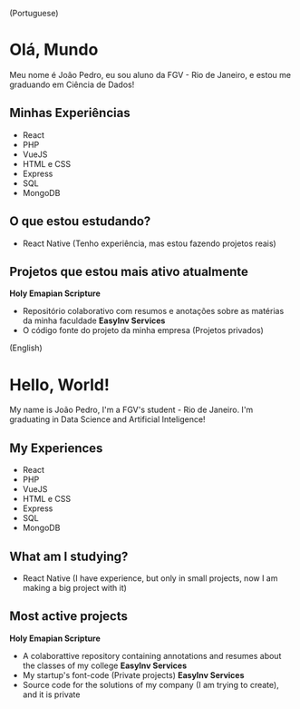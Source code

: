 (Portuguese)
# Olá, Mundo
Meu nome é João Pedro, eu sou aluno da FGV - Rio de Janeiro, e estou me graduando em Ciência de Dados!

## Minhas Experiências
- React
- PHP
- VueJS
- HTML e CSS
- Express
- SQL
- MongoDB

## O que estou estudando?
- React Native (Tenho experiência, mas estou fazendo projetos reais)

## Projetos que estou mais ativo atualmente
**Holy Emapian Scripture**
- Repositório colaborativo com resumos e anotações sobre as matérias da minha faculdade
**EasyInv Services**
- O código fonte do projeto da minha empresa (Projetos privados)

(English)
# Hello, World!
My name is João Pedro, I'm a FGV's student - Rio de Janeiro. I'm graduating in Data Science and Artificial Inteligence!

## My Experiences
- React
- PHP
- VueJS
- HTML e CSS
- Express
- SQL
- MongoDB

## What am I studying?
- React Native (I have experience, but only in small projects, now I am making a big project with it)

## Most active projects
**Holy Emapian Scripture**
- A colaborattive repository containing annotations and resumes about the classes of my college
**EasyInv Services**
- My startup's font-code (Private projects)
**EasyInv Services**
- Source code for the solutions of my company (I am trying to create), and it is private
